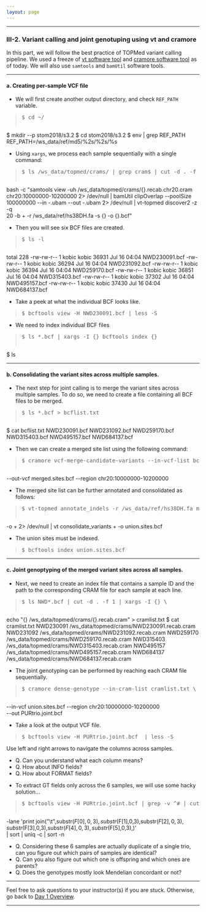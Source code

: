 ```yaml
---
layout: page
---
```


---

### III-2. Variant calling and joint genotuping using vt and cramore

In this part, we will follow the best practice of TOPMed variant
calling pipeline. We used a freeze of [vt software
tool](https://github.com/hyunminkang/vt-topmed)
and [cramore software
tool](https://github.com/hyunminkang/cramore) as of today.
We will also use `samtools` and `bamUtil` software tools. 

---

#### a. Creating per-sample VCF file

- We will first create another output directory, and check `REF_PATH` variable.
> <pre>$ cd ~/
$ mkdir --p stom2018/s3.2
$ cd stom2018/s3.2
$ env | grep REF_PATH
REF_PATH=/ws_data/ref/md5/%2s/%2s/%s </pre>

- Using `xargs`, we process each sample sequentially with a single
  command:
> <pre>$ ls /ws_data/topmed/crams/ | grep cram$ | cut -d . -f 1 | xargs -I {} \
bash -c "samtools view -uh /ws_data/topmed/crams/{}.recab.chr20.cram \
  chr20:10000000-10200000 2> /dev/null | bamUtil clipOverlap --poolSize \
  100000000 --in -.ubam --out -.ubam 2> /dev/null | vt-topmed discover2 -z -q \
  20 -b + -r /ws_data/ref/hs38DH.fa -s {} -o {}.bcf" </pre>
  
- Then you will see six BCF files are created.
> <pre>$ ls -l 
total 228
-rw-rw-r-- 1 kobic kobic 36931 Jul 16 04:04 NWD230091.bcf
-rw-rw-r-- 1 kobic kobic 36294 Jul 16 04:04 NWD231092.bcf
-rw-rw-r-- 1 kobic kobic 36394 Jul 16 04:04 NWD259170.bcf
-rw-rw-r-- 1 kobic kobic 36851 Jul 16 04:04 NWD315403.bcf
-rw-rw-r-- 1 kobic kobic 37302 Jul 16 04:04 NWD495157.bcf
-rw-rw-r-- 1 kobic kobic 37430 Jul 16 04:04 NWD684137.bcf </pre>

- Take a peek at what the individual BCF looks like.
> <pre>$ bcftools view -H NWD230091.bcf | less -S </pre>

- We need to index individual BCF files
> <pre>$ ls *.bcf | xargs -I {} bcftools index {} 
$ ls</pre>

---

#### b. Consolidating the variant sites across multiple samples.

- The next step for joint calling is to merge the variant sites across
multiple samples. To do so, we need to create a file containing all
BCF files to be merged.
> <pre>$ ls *.bcf > bcflist.txt 
$ cat bcflist.txt 
NWD230091.bcf
NWD231092.bcf
NWD259170.bcf
NWD315403.bcf
NWD495157.bcf
NWD684137.bcf</pre>

- Then we can create a merged site list using the following command:
> <pre>$ cramore vcf-merge-candidate-variants --in-vcf-list bcflist.txt \
--out-vcf merged.sites.bcf --region chr20:10000000-10200000</pre>

- The merged site list can be further annotated and consolidated as
follows:
> <pre>$ vt-topmed annotate_indels -r /ws_data/ref/hs38DH.fa merged.sites.bcf \
-o + 2> /dev/null | vt consolidate_variants + -o union.sites.bcf </pre>

- The union sites must be indexed.
> <pre>$ bcftools index union.sites.bcf</pre>

---

#### c. Joint genoptyping of the merged variant sites across all samples.

- Next, we need to create an index file that contains a sample ID and
  the path to the corresponding CRAM file for each sample at each
  line.
> <pre>$ ls NWD*.bcf | cut -d . -f 1 | xargs -I {} \
echo "{} /ws_data/topmed/crams/{}.recab.cram" > cramlist.txt 
$ cat cramlist.txt
NWD230091 /ws_data/topmed/crams/NWD230091.recab.cram
NWD231092 /ws_data/topmed/crams/NWD231092.recab.cram
NWD259170 /ws_data/topmed/crams/NWD259170.recab.cram
NWD315403 /ws_data/topmed/crams/NWD315403.recab.cram
NWD495157 /ws_data/topmed/crams/NWD495157.recab.cram
NWD684137 /ws_data/topmed/crams/NWD684137.recab.cram</pre>

- The joint genotyping can be performed by reaching each CRAM file
  sequentially.
> <pre>$ cramore dense-genotype --in-cram-list cramlist.txt \
--in-vcf union.sites.bcf --region chr20:10000000-10200000 \
--out PURtrio.joint.bcf </pre>

- Take a look at the output VCF file.
> <pre>$ bcftools view -H PURtrio.joint.bcf  | less -S </pre>
Use left and right arrows to navigate the columns across samples.
  * Q. Can you understand what each column means? 
  * Q. How about INFO fields? 
  * Q. How about FORMAT fields?

- To extract GT fields only across the 6 samples, we will use some
  hacky solution...
> <pre>$ bcftools view -H PURtrio.joint.bcf | grep -v ^# | cut -f 10- | perl \
  -lane 'print join("\t",substr($F[0],0,3),substr($F[1],0,3),substr($F[2],0,3),substr($F[3],0,3),substr($F[4],0,3),substr($F[5],0,3),)' \
  | sort | uniq -c | sort -n </pre>
  * Q. Considering these 6 samples are actually duplicate of a single
    trio, can you figure out which pairs of samples are identical? 
  * Q. Can you also figure out which one is offspring and which ones
    are parents?
  * Q. Does the genotypes mostly look Mendelian concordant or not?
  
---

Feel free to ask questions to your instructor(s) if you are stuck. 
Otherwise, go back to [Day 1 Overview](../day1).

---
